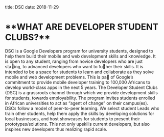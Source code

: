 title: DSC
date: 2018-11-29
<h1>**WHAT ARE DEVELOPER STUDENT CLUBS?**</h1>
<p>DSC is a Google Developers program for university students, designed to help them build their mobile
and web development skills and knowledge. It is open to any student, ranging from novice developers
who are just sta􀄟ing, to advanced developers who want to fu􀄟her their skills. It is intended to be a space
for students to learn and collaborate as they solve mobile and web development problems.
This is pa􀄟 of Google’s commitment to provide mobile developer training to 100,000 Africans to
develop world-class apps in the next 5 years. The Developer Student Clubs (DSC) is a grassroots channel
through which we provide development skills for students, towards employability. The program invites
students enrolled in African universities to act as “agent of change” on their campus(es).
DSCs follow a model of peer-to-peer learning. We select student Leads who train other students, help
them apply the skills by developing solutions for local businesses, and host showcases for students to
present their prototypes/solutions. This not only upskills current developers, but also inspires new
developers thus realizing rapid scale.<p/>
